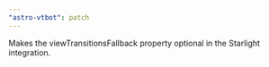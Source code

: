 ```yaml
---
"astro-vtbot": patch
---
```


Makes the viewTransitionsFallback property optional in the Starlight integration.
